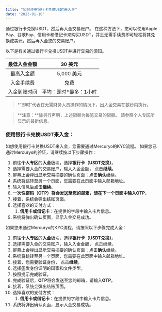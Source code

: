 ```yaml
---
title: "如何使用银行卡兑换USDT来入金"
date: "2023-01-10"
---
```


通过银行卡兑换USDT，然后再入金交易账户。 在这种方法下，您可以使用Apple Pay、谷歌Pay、信用卡和借记卡来购买USDT，并且无需手续费即可轻松将其兑换成美元，然后再入金您的交易账户。

以下是有关通过银行卡兑换USDT并进行交易的须知。

| 最低入金金额 | 30 美元        |
|:------:|:------------:|
| 最高入金额  | 5,000 美元     |
| 入金手续费  | 免费           |
| 入金到账时间 | 平均：即时*最多：1小时 |

> *“即时”代表在无需财务人员操作的情况下，出入金交易在数秒内执行。

> **注意：**除另行声明，上述限额为每笔交易的限额。 请参照个人专区所显示的最新信息。

### 使用银行卡兑换USDT来入金：

如想使用银行卡兑换USDT来入金，您需要通过Mercuryo的KYC流程。 如果您已通过Mercuryo的验证，请继续按以下步骤操作：

1. 前往**个人专区**的**入金**版块，选择**银行卡（USDT兑换）**。
2. 选择需要入金的交易账户，输入入金金额， 点击**继续**。
3. 屏幕上会弹出显示交易摘要的确认页面；点击**确认**继续。
4. 系统将跳转至另一个页面，您需要在此页面中输入邮箱地址。
5. 输入信息后点击**继续**。
6. **一次性密码（OTP）**将会发送至您的邮箱，请在下一个页面中输入**OTP**。
7. 接着，系统会弹出结账页面。
8. 选择喜欢的支付方式：
    1. **信用卡或借记卡**：在提供的字段中输入卡片信息。
9. 系统将弹出确认页面，显示入金交易成功。

如果您未通过Mercuryo的KYC流程，请按照以下步骤完成入金：

1. 前往**个人专区**的**入金**版块，选择**银行卡（USDT兑换）**。
2. 选择需要入金的交易账户，输入入金金额， 点击继续。
3. 屏幕上会弹出显示交易摘要的确认页面；点击**确认**继续。
4. 系统将跳转至另一个页面，您需要在此页面中输入邮箱地址。
5. 接着，您需要验证身份， 点击**继续**。
6. 选择签发身份证明的国家和文件类型。
7. 按照提示完成验证。
8. 完成验证后，**OTP**将会发送至您的邮箱，请输入**OTP**。
9. 接着，系统会弹出结账页面。
10. 选择喜欢的支付方式：
    1. **信用卡或借记卡**：在提供的字段中输入卡片信息。
11. 系统将弹出确认页面，显示入金交易成功。
